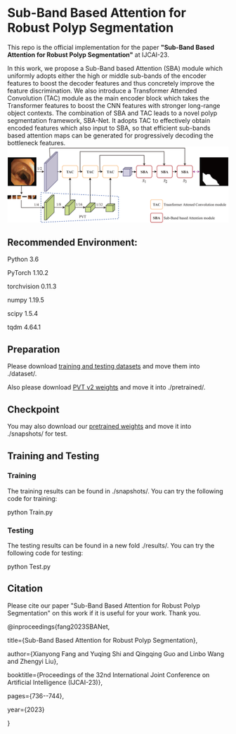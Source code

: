 # Sub-Band Based Attention for Robust Polyp Segmentation
This repo is the official implementation for the paper **"Sub-Band Based Attention for Robust Polyp Segmentation"** at IJCAI-23.

In this work, we propose a Sub-Band based Attention (SBA) module which uniformly adopts either the high or middle sub-bands of the encoder features to boost the decoder features and thus concretely improve the feature discrimination. We also introduce a Transformer Attended Convolution (TAC) module as the main encoder block which takes the Transformer features to boost the CNN features with stronger long-range object contexts. The combination of SBA and TAC leads to a novel polyp segmentation framework, SBA-Net. It adopts TAC to effectively obtain encoded features which also input to SBA, so that efficient sub-bands based attention maps can be generated for progressively decoding the bottleneck features.  
![network](sbanet.png)


## Recommended Environment: 

 Python 3.6 
 
 PyTorch 1.10.2 
 
 torchvision 0.11.3 
 
 numpy 1.19.5 
 
 scipy 1.5.4 
 
 tqdm 4.64.1 
 

## Preparation 
 Please download [training and testing datasets](https://drive.google.com/file/d/1pFxb9NbM8mj_rlSawTlcXG1OdVGAbRQC/view)  and move them into ./dataset/. 
 
 Also please download [PVT v2 weights](https://drive.google.com/drive/folders/1Eu8v9vMRvt-dyCH0XSV2i77lAd62nPXV) and move it into ./pretrained/. 
 

## Checkpoint 

You may also download our [pretrained weights](https://drive.google.com/file/d/1SmRmelNBtToW3abCUi-lG6XUaJMrAM1c/view?usp=sharing) and move it into ./snapshots/ for test. 
 

## Training and Testing 
### Training 
 The training results can be found in ./snapshots/. You can try the following code for training: 
 
python Train.py 
 

### Testing 

The testing results can be found in a new fold ./results/. You can try the following code for testing: 

python Test.py

## Citation
Please cite our paper "Sub-Band Based Attention for Robust Polyp Segmentation" on this work if it is useful for your work. Thank you.

@inproceedings{fang2023SBANet,

  title={Sub-Band Based Attention for Robust Polyp Segmentation},
  
  author={Xianyong Fang and Yuqing Shi and Qingqing Guo and Linbo Wang and Zhengyi Liu},
  
  booktitle={Proceedings of the 32nd International Joint Conference on Artificial Intelligence (IJCAI-23)},
  
  pages={736--744},
  
  year={2023}
  
}

